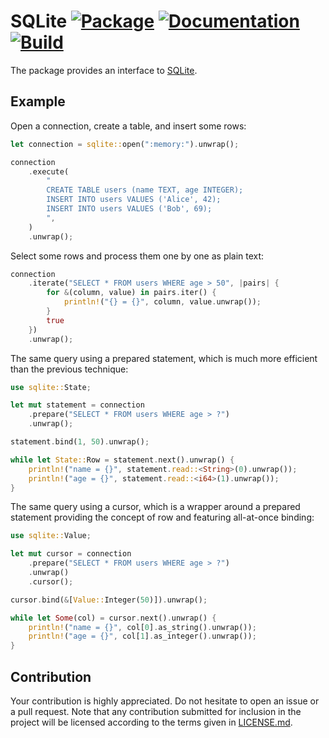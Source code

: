 # SQLite [![Package][package-img]][package-url] [![Documentation][documentation-img]][documentation-url] [![Build][build-img]][build-url]

The package provides an interface to [SQLite][1].

## Example

Open a connection, create a table, and insert some rows:

```rust
let connection = sqlite::open(":memory:").unwrap();

connection
    .execute(
        "
        CREATE TABLE users (name TEXT, age INTEGER);
        INSERT INTO users VALUES ('Alice', 42);
        INSERT INTO users VALUES ('Bob', 69);
        ",
    )
    .unwrap();
```

Select some rows and process them one by one as plain text:

```rust
connection
    .iterate("SELECT * FROM users WHERE age > 50", |pairs| {
        for &(column, value) in pairs.iter() {
            println!("{} = {}", column, value.unwrap());
        }
        true
    })
    .unwrap();
```

The same query using a prepared statement, which is much more efficient than
the previous technique:

```rust
use sqlite::State;

let mut statement = connection
    .prepare("SELECT * FROM users WHERE age > ?")
    .unwrap();

statement.bind(1, 50).unwrap();

while let State::Row = statement.next().unwrap() {
    println!("name = {}", statement.read::<String>(0).unwrap());
    println!("age = {}", statement.read::<i64>(1).unwrap());
}
```

The same query using a cursor, which is a wrapper around a prepared
statement providing the concept of row and featuring all-at-once binding:

```rust
use sqlite::Value;

let mut cursor = connection
    .prepare("SELECT * FROM users WHERE age > ?")
    .unwrap()
    .cursor();

cursor.bind(&[Value::Integer(50)]).unwrap();

while let Some(col) = cursor.next().unwrap() {
    println!("name = {}", col[0].as_string().unwrap());
    println!("age = {}", col[1].as_integer().unwrap());
}
```

## Contribution

Your contribution is highly appreciated. Do not hesitate to open an issue or a
pull request. Note that any contribution submitted for inclusion in the project
will be licensed according to the terms given in [LICENSE.md](LICENSE.md).

[1]: https://www.sqlite.org

[build-img]: https://travis-ci.org/stainless-steel/sqlite.svg?branch=master
[build-url]: https://travis-ci.org/stainless-steel/sqlite
[documentation-img]: https://docs.rs/sqlite/badge.svg
[documentation-url]: https://docs.rs/sqlite
[package-img]: https://img.shields.io/crates/v/sqlite.svg
[package-url]: https://crates.io/crates/sqlite

